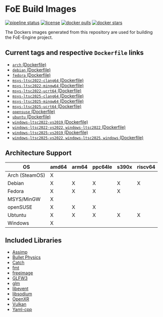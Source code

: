 # FoE Build Images

[![pipeline status](https://git.stabletec.com/foe/build-images/badges/main/pipeline.svg)](https://git.stabletec.com/foe/build-images/commits/main)
[![license](https://img.shields.io/badge/license-Apache%202.0-blue.svg)](https://github.com/StableCoder/foe-build-images/tree/main/LICENSE)
[![docker pulls](https://img.shields.io/docker/pulls/stabletec/build-foe.svg)](https://hub.docker.com/r/stabletec/build-foe/)
[![docker stars](https://img.shields.io/docker/stars/stabletec/build-foe.svg)](https://hub.docker.com/r/stabletec/build-foe/)

The Dockers images generated from this repository are used for building the FoE-Engine project.

## Current tags and respective `Dockerfile` links

- [`arch` (Dockerfile)](https://github.com/StableCoder/foe-build-images/tree/main/arch/arch.Dockerfile)
- [`debian` (Dockerfile)](https://github.com/StableCoder/foe-build-images/tree/main/debian/debian.Dockerfile)
- [`fedora` (Dockerfile)](https://github.com/StableCoder/foe-build-images/tree/main/fedora/fedora.Dockerfile)
- [`msys-ltsc2022-clang64` (Dockerfile)](https://github.com/StableCoder/foe-build-images/tree/main/msys-ltsc2022/msys-ltsc2022-clang64.Dockerfile)
- [`msys-ltsc2022-mingw64` (Dockerfile)](https://github.com/StableCoder/foe-build-images/tree/main/msys-ltsc2022/msys-ltsc2022-mingw64.Dockerfile)
- [`msys-ltsc2022-ucrt64` (Dockerfile)](https://github.com/StableCoder/foe-build-images/tree/main/msys-ltsc2022/msys-ltsc2022-ucrt64.Dockerfile)
- [`msys-ltsc2025-clang64` (Dockerfile)](https://github.com/StableCoder/foe-build-images/tree/main/msys-ltsc2025/msys-ltsc2025-clang64.Dockerfile)
- [`msys-ltsc2025-mingw64` (Dockerfile)](https://github.com/StableCoder/foe-build-images/tree/main/msys-ltsc2025/msys-ltsc2025-mingw64.Dockerfile)
- [`msys-ltsc2025-ucrt64` (Dockerfile)](https://github.com/StableCoder/foe-build-images/tree/main/msys-ltsc2025/msys-ltsc2025-ucrt64.Dockerfile)
- [`opensuse` (Dockerfile)](https://github.com/StableCoder/foe-build-images/tree/main/opensuse/opensuse.Dockerfile)
- [`ubuntu` (Dockerfile)](https://github.com/StableCoder/foe-build-images/tree/main/ubuntu/ubuntu.Dockerfile)
- [`windows-ltsc2022-vs2019` (Dockerfile)](https://github.com/StableCoder/foe-build-images/tree/main/windows-ltsc2022/windows-ltsc2022-vs2019.Dockerfile)
- [`windows-ltsc2022-vs2022`, `windows-ltsc2022` (Dockerfile)](https://github.com/StableCoder/foe-build-images/tree/main/windows-ltsc2022/windows-ltsc2022-vs2022.Dockerfile)
- [`windows-ltsc2025-vs2019` (Dockerfile)](https://github.com/StableCoder/foe-build-images/tree/main/windows-ltsc2025/windows-ltsc2025-vs2019.Dockerfile)
- [`windows-ltsc2025-vs2022`, `windows-ltsc2025`, `windows` (Dockerfile)](https://github.com/StableCoder/foe-build-images/tree/main/windows-ltsc2025/windows-ltsc2025-vs2022.Dockerfile)

## Architecture Support

| OS             | amd64 | arm64 | ppc64le | s390x | riscv64 |
| -------------- | ----- | ----- | ------- | ----- | ------- |
| Arch (SteamOS) | X     |       |         |       |         |
| Debian         | X     | X     | X       | X     | X       |
| Fedora         | X     | X     | X       | X     |         |
| MSYS/MinGW     | X     |       |         |       |         |
| openSUSE       | X     | X     | X       |       |         |
| Ubtuntu        | X     | X     | X       | X     | X       |
| Windows        | X     |       |         |       |         |

## Included Libraries

- [Assimp](https://github.com/assimp/assimp)
- [Bullet Physics](https://github.com/bulletphysics/bullet3)
- [Catch](https://github.com/catchorg/Catch2)
- [fmt](https://github.com/fmtlib/fmt)
- [freeimage](https://freeimage.sourceforge.io/)
- [GLFW3](https://glfw.org)
- [glm](https://github.com/g-truc/glm)
- [libevent](https://libevent.org/)
- [libsodium](https://doc.libsodium.org/)
- [OpenXR](https://www.khronos.org/OpenXR/)
- [Vulkan](https://www.khronos.org/vulkan/)
- [Yaml-cpp](https://github.com/jbeder/yaml-cpp)